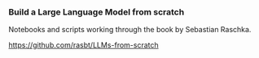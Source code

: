 ### Build a Large Language Model from scratch

Notebooks and scripts working through the book by Sebastian Raschka.

https://github.com/rasbt/LLMs-from-scratch